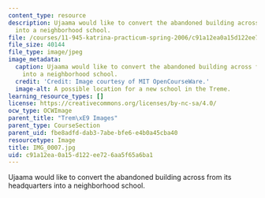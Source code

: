 ```yaml
---
content_type: resource
description: Ujaama would like to convert the abandoned building across from its headquarters
  into a neighborhood school.
file: /courses/11-945-katrina-practicum-spring-2006/c91a12ea0a15d122ee726aa5f65a6ba1_IMG_0007.jpg
file_size: 40144
file_type: image/jpeg
image_metadata:
  caption: Ujaama would like to convert the abandoned building across from its headquarters
    into a neighborhood school.
  credit: 'Credit: Image courtesy of MIT OpenCourseWare.'
  image-alt: A possible location for a new school in the Treme.
learning_resource_types: []
license: https://creativecommons.org/licenses/by-nc-sa/4.0/
ocw_type: OCWImage
parent_title: "Trem\xE9 Images"
parent_type: CourseSection
parent_uid: fbe8adfd-dab3-7abe-bfe6-e4b0a45cba40
resourcetype: Image
title: IMG_0007.jpg
uid: c91a12ea-0a15-d122-ee72-6aa5f65a6ba1
---
```

Ujaama would like to convert the abandoned building across from its headquarters into a neighborhood school.